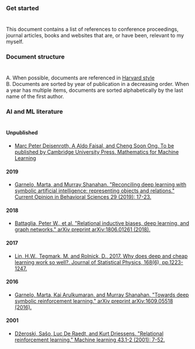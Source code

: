 ### Get started
#
This document contains a list of references to conference proceedings, journal articles, books and websites that are, or have been, relevant to my myself.

### Document structure
#
A. When possible, documents are referenced in [Harvard style](https://www.imperial.ac.uk/admin-services/library/learning-support/reference-management/harvard-style/)  
B. Documents are sorted by year of publication in a decreasing order. When a year has multiple items, documents are sorted alphabetically by the last name of the first author.  

### AI and ML literature
# 

#### Unpublished
- [Marc Peter Deisenroth, A Aldo Faisal, and Cheng Soon Ong. To be published by Cambridge University Press. Mathematics for Machine Learning](https://mml-book.github.io/)

#### 2019
- [Garnelo, Marta, and Murray Shanahan. "Reconciling deep learning with symbolic artificial intelligence: representing objects and relations." Current Opinion in Behavioral Sciences 29 (2019): 17-23.](https://spiral.imperial.ac.uk/bitstream/10044/1/67796/2/GarneloShanahanCurrOpBehSci2019.pdf)

#### 2018
- [Battaglia, Peter W., et al. "Relational inductive biases, deep learning, and graph networks." arXiv preprint arXiv:1806.01261 (2018).](https://arxiv.org/abs/1806.01261)

#### 2017
- [Lin, H.W., Tegmark, M. and Rolnick, D., 2017. Why does deep and cheap learning work so well?. Journal of Statistical Physics, 168(6), pp.1223-1247.](https://arxiv.org/abs/1608.08225)

#### 2016
- [Garnelo, Marta, Kai Arulkumaran, and Murray Shanahan. "Towards deep symbolic reinforcement learning." arXiv preprint arXiv:1609.05518 (2016).](https://arxiv.org/abs/1609.05518)

#### 2001
- [Džeroski, Sašo, Luc De Raedt, and Kurt Driessens. "Relational reinforcement learning." Machine learning 43.1-2 (2001): 7-52.](https://link.springer.com/article/10.1023/A:1007694015589)
